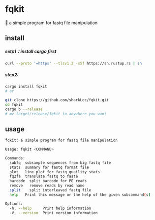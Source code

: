 # fqkit
🦀 a simple program for fastq file manipulation


## install
##### setp1：install cargo first 
```bash
curl --proto '=https' --tlsv1.2 -sSf https://sh.rustup.rs | sh
```

##### step2:
```bash
cargo install fqkit
# or

git clone https://github.com/sharkLoc/fqkit.git
cd fqkit
cargo b --release
# mv target/release/fqkit to anywhere you want 
```

## usage

```bash
fqkit: a simple program for fastq file manipulation

Usage: fqkit <COMMAND>

Commands:
  subfq  subsample sequences from big fastq file
  stats  summary for fastq format file
  plot   line plot for fastq quaility stats
  fq2fa  translate fastq to fasta
  barcode  split barcode for PE reads
  remove   remove reads by read name
  split    split interleaved fastq file
  help   Print this message or the help of the given subcommand(s)

Options:
  -h, --help     Print help information
  -V, --version  Print version information

```
